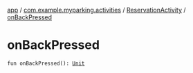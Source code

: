[app](../../index.md) / [com.example.myparking.activities](../index.md) / [ReservationActivity](index.md) / [onBackPressed](./on-back-pressed.md)

# onBackPressed

`fun onBackPressed(): `[`Unit`](https://kotlinlang.org/api/latest/jvm/stdlib/kotlin/-unit/index.html)
